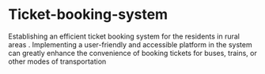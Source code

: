 # Ticket-booking-system
Establishing an efficient ticket booking system for the residents in rural areas . Implementing a user-friendly and accessible platform in the system can greatly enhance the convenience of booking tickets for buses, trains, or other modes of transportation
